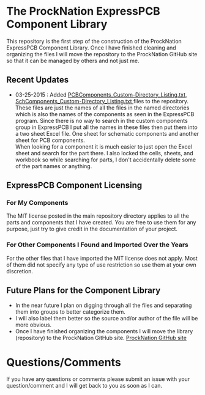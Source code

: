 # The ProckNation ExpressPCB Component Library
This repository is the first step of the construction of the ProckNation ExpressPCB Component Library.  Once I have finished cleaning and organizing the files I will move the repository to the ProckNation GitHub site so that it can be managed by others and not just me.

## Recent Updates
* 03-25-2015 : Added [PCBComponents_Custom-Directory_Listing.txt](https://github.com/zang206/ExpressPCB_Component_Library/blob/master/PCBComponents_Custom-Directory_Listing.txt), [SchComponents_Custom-Directory_Listing.txt
](https://github.com/zang206/ExpressPCB_Component_Library/blob/master/SchComponents_Custom-Directory_Listing.txt) files to the repository.  These files are just the names of all the files in the named directories which is also the names of the components as seen in the ExpressPCB program.  Since there is no way to search in the custom components group in ExpressPCB I put all the names in these files then put them into a two sheet Excel file. One sheet for schematic components and another sheet for PCB components. <br>When looking for a component it is much easier to just open the Excel sheet and search for the part there.  I also locked the cells, sheets, and workbook so while searching for parts, I don't accidentally delete some of the part names or anything.

## ExpressPCB Component Licensing
### For My Components
The MIT license posted in the main repository directory applies to all the parts and components that I have created.  You are free to use them for any purpose, just try to give credit in the documentation of your project.

### For Other Components I Found and Imported Over the Years
For the other files that I have imported the MIT license does not apply.  Most of them did not specify any type of use restriction so use them at your own discretion. 

## Future Plans for the Component Library
* In the near future I plan on digging through all the files and separating them into groups to better categorize them.
* I will also label them better so the source and/or author of the file will be more obvious.
* Once I have finished organizing the components I will move the library (repository) to the ProckNation GitHub site. [ProckNation GitHub site](http://procknation.procknation.com)

# Questions/Comments
If you have any questions or comments please submit an issue with your question/comment and I will get back to you as soon as I can.
